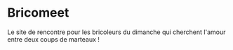 # Bricomeet
Le site de rencontre pour les bricoleurs du dimanche qui cherchent l'amour entre deux coups de marteaux !
